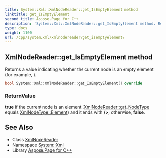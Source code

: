 ```yaml
---
title: System::Xml::XmlNodeReader::get_IsEmptyElement method
linktitle: get_IsEmptyElement
second_title: Aspose.Page for C++
description: 'System::Xml::XmlNodeReader::get_IsEmptyElement method. Returns a value indicating whether the current node is an empty element (for example, <MyElement/>) in C++.'
type: docs
weight: 1100
url: /cpp/system.xml/xmlnodereader/get_isemptyelement/
---
```

## XmlNodeReader::get_IsEmptyElement method


Returns a value indicating whether the current node is an empty element (for example, **<MyElement/>**).

```cpp
bool System::Xml::XmlNodeReader::get_IsEmptyElement() override
```


### ReturnValue

**true** if the current node is an element ([XmlNodeReader::get_NodeType](../get_nodetype/) equals [XmlNodeType::Element](../../xmlnodetype/)) and it ends with **/>**; otherwise, **false**.

## See Also

* Class [XmlNodeReader](../)
* Namespace [System::Xml](../../)
* Library [Aspose.Page for C++](../../../)
